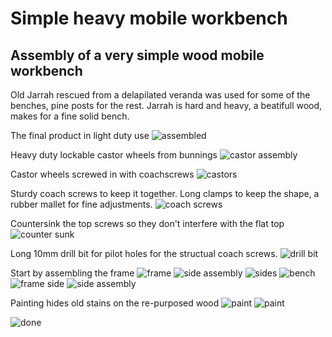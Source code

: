 # Simple heavy mobile workbench
## Assembly of a very simple wood mobile workbench

Old Jarrah rescued from a delapilated veranda was used for some of the benches, pine posts for the rest.
Jarrah is hard and heavy, a beatifull wood, makes for a fine solid bench.

The final product in light duty use
![assembled](construction/assembled3.jpg)  

Heavy duty lockable castor wheels from bunnings
![castor assembly](construction/castor-assembly.jpg)

Castor wheels screwed in with coachscrews
![castors](construction/castors.jpg)

Sturdy coach screws to keep it together. Long clamps to keep the shape, a rubber mallet for fine adjustments.
![coach screws](construction/coach-screws.jpg)

Countersink the top screws so they don't interfere with the flat top
![counter sunk](construction/countersunk.jpg)

Long 10mm drill bit for pilot holes for the structual coach screws.
![drill bit](construction/drillbit.jpg)

Start by assembling the frame
![frame](construction/frame.jpg)
![side assembly](construction/side-assembly2.jpg)
![sides](construction/sides.jpg)
![bench](construction/bench2.jpg)
![frame side](construction/frame-side.jpg)
![side assembly](construction/side-assembly.jpg)

Painting hides old stains on the re-purposed wood
![paint](construction/paint1.jpg)
![paint](construction/paint2.jpg)

![done](construction/done.jpg)
